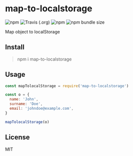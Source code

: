 # map-to-localstorage

![npm](https://img.shields.io/npm/v/map-to-localstorage?style=flat-square) ![Travis (.org)](https://img.shields.io/travis/neosiae/map-to-localstorage?style=flat-square) ![npm](https://img.shields.io/npm/dw/map-to-localstorage?style=flat-square) ![npm bundle size](https://img.shields.io/bundlephobia/min/map-to-localstorage?style=flat-square)

Map object to localStorage

## Install

> npm i map-to-localstorage

## Usage

```javascript
const mapTolocalStorage = require('map-to-localstorage')

const o = {
  name: 'John',
  surname: 'Doe',
  email: 'johndoe@example.com',
}

mapTolocalStorage(o)
```

## License

MIT
